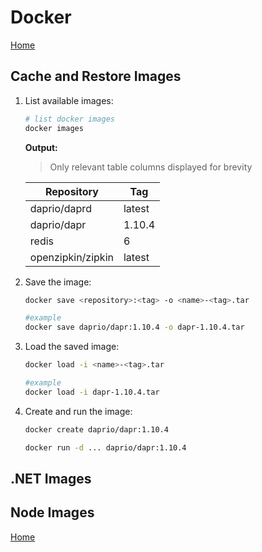 # Docker
[Home](./readme.md)

## Cache and Restore Images

1. List available images:

    ```bash
    # list docker images
    docker images
    ```

    **Output:**

    > Only relevant table columns displayed for brevity

    Repository | Tag
    -----------|----
    daprio/daprd | latest
    daprio/dapr | 1.10.4
    redis | 6
    openzipkin/zipkin | latest

2. Save the image:

    ```bash
    docker save <repository>:<tag> -o <name>-<tag>.tar

    #example
    docker save daprio/dapr:1.10.4 -o dapr-1.10.4.tar
    ```

3. Load the saved image:

    ```bash
    docker load -i <name>-<tag>.tar

    #example
    docker load -i dapr-1.10.4.tar
    ```

4. Create and run the image:

    ```bash
    docker create daprio/dapr:1.10.4

    docker run -d ... daprio/dapr:1.10.4
    ```

## .NET Images

## Node Images

[Home](./readme.md)